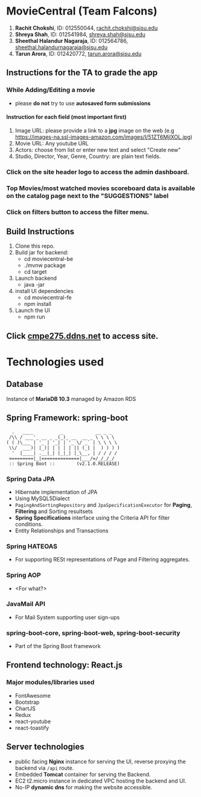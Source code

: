 # MovieCentral (Team Falcons) 

1. **Rachit Chokshi**, ID: 012550044, rachit.chokshi@sjsu.edu
2. **Shreya Shah**, ID: 012541984, shreya.shah@sjsu.edu
3. **Sheethal Halandur Nagaraja**, ID: 012564786, sheethal.halandurnagaraja@sjsu.edu
4. **Tarun Arora**, ID: 012420772, tarun.arora@sjsu.edu

## Instructions for the TA to grade the app

### While Adding/Editing a movie

* please **do not** try to use **autosaved form submissions**
 
#### Instruction for each field (most important first)

1. Image URL: please provide a link to a **jpg** image on the web (e.g https://images-na.ssl-images-amazon.com/images/I/51ZT6MjIXOL.jpg)
2. Movie URL: Any youtube URL
3. Actors: choose from list or enter new text and select "Create new"
4. Studio, Director, Year, Genre, Country: are plain text fields.

### Click on the site header logo to access the admin dashboard.
### Top Movies/most watched movies scoreboard data is available on the catalog page next to the "SUGGESTIONS" label
### Click on filters button to access the filter menu.

## Build Instructions

1. Clone this repo.
2. Build jar for backend:
	- cd moviecentral-be
	- ./mvnw package
	- cd target
3. Launch backend
 	- java -jar <built jar file name>
4. install UI dependencies
 	- cd moviecentral-fe
 	- npm install
5. Launch the UI
 	- npm run

## Click [cmpe275.ddns.net](https://cmpe275.ddns.net) to access site.

# Technologies used

## Database
Instance of **MariaDB 10.3** managed by Amazon RDS

## Spring Framework: spring-boot
```
  .   ____          _            __ _ _
 /\\ / ___'_ __ _ _(_)_ __  __ _ \ \ \ \
( ( )\___ | '_ | '_| | '_ \/ _` | \ \ \ \
 \\/  ___)| |_)| | | | | || (_| |  ) ) ) )
  '  |____| .__|_| |_|_| |_\__, | / / / /
 =========|_|==============|___/=/_/_/_/
 :: Spring Boot ::        (v2.1.0.RELEASE)
 ```
### Spring Data JPA
 - Hibernate implementation of JPA
 - Using MySQL5Dialect
 - `PagingAndSortingRepository` and `JpaSpecificationExecutor` for **Paging**, **Filtering** and Sorting resultsets
 - **Spring Specifications** interface using the Criteria API for filter conditions.
 - Entity Relationships and Transactions
		
### Spring HATEOAS
 * For supporting RESt representations of Page and Filtering aggregates.

### Spring AOP
 * <For what?>
 
### JavaMail API
 * For Mail System supporting user sign-ups
 
### spring-boot-core, spring-boot-web, spring-boot-security
 * Part of the Spring Boot framework
 
## Frontend technology: React.js

### Major modules/libraries used

 * FontAwesome
 * Bootstrap
 * ChartJS
 * Redux
 * react-youtube
 * react-toastify
 
 ## Server technologies
 * public facing **Nginx** instance for serving the UI, reverse proxying the backend via `/api` route.
 * Embedded **Tomcat** container for serving the Backend.
 * EC2 t2.micro instance in dedicated VPC hosting the backend and UI.
 * No-IP **dynamic dns** for making the website accessible.
